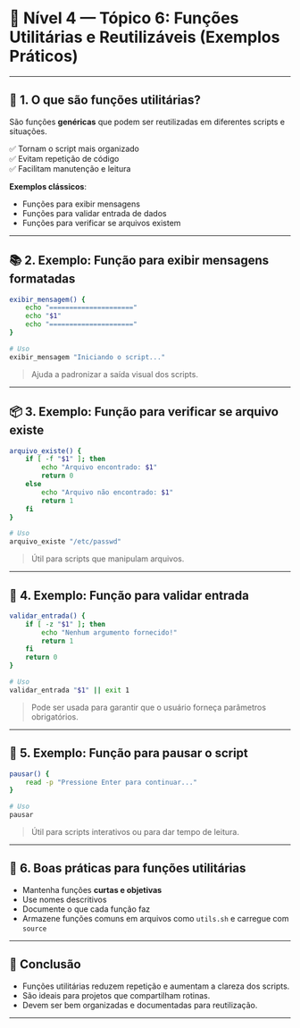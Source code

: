 
# 🔵 Nível 4 — Tópico 6: Funções Utilitárias e Reutilizáveis (Exemplos Práticos)

---

## 📖 1. O que são funções utilitárias?

São funções **genéricas** que podem ser reutilizadas em diferentes scripts e situações.

✅ Tornam o script mais organizado  
✅ Evitam repetição de código  
✅ Facilitam manutenção e leitura

**Exemplos clássicos**:

- Funções para exibir mensagens
- Funções para validar entrada de dados
- Funções para verificar se arquivos existem

---

## 📚 2. Exemplo: Função para exibir mensagens formatadas

```bash
exibir_mensagem() {
    echo "====================="
    echo "$1"
    echo "====================="
}

# Uso
exibir_mensagem "Iniciando o script..."
```

> Ajuda a padronizar a saída visual dos scripts.

---

## 📦 3. Exemplo: Função para verificar se arquivo existe

```bash
arquivo_existe() {
    if [ -f "$1" ]; then
        echo "Arquivo encontrado: $1"
        return 0
    else
        echo "Arquivo não encontrado: $1"
        return 1
    fi
}

# Uso
arquivo_existe "/etc/passwd"
```

> Útil para scripts que manipulam arquivos.

---

## 🧹 4. Exemplo: Função para validar entrada

```bash
validar_entrada() {
    if [ -z "$1" ]; then
        echo "Nenhum argumento fornecido!"
        return 1
    fi
    return 0
}

# Uso
validar_entrada "$1" || exit 1
```

> Pode ser usada para garantir que o usuário forneça parâmetros obrigatórios.

---

## 🧠 5. Exemplo: Função para pausar o script

```bash
pausar() {
    read -p "Pressione Enter para continuar..."
}

# Uso
pausar
```

> Útil para scripts interativos ou para dar tempo de leitura.

---

## 🚦 6. Boas práticas para funções utilitárias

- Mantenha funções **curtas e objetivas**
- Use nomes descritivos
- Documente o que cada função faz
- Armazene funções comuns em arquivos como `utils.sh` e carregue com `source`

---

## 🎯 Conclusão

- Funções utilitárias reduzem repetição e aumentam a clareza dos scripts.
- São ideais para projetos que compartilham rotinas.
- Devem ser bem organizadas e documentadas para reutilização.

---
